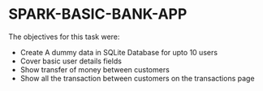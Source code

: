# SPARK-BASIC-BANK-APP
The objectives for this task were:

- Create A dummy data in SQLite Database for upto 10 users
- Cover basic user details fields
- Show transfer of money between customers
- Show all the transaction between customers on the transactions page
